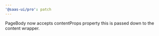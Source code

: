 ```yaml
---
'@saas-ui/pro': patch
---
```


PageBody now accepts contentProps property this is passed down to the content wrapper.
